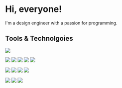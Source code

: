 # Hi, everyone!

I'm a design engineer with a passion for programming. 

## Tools & Technolgoies

![](https://img.shields.io/badge/OS-Windows-informational?style=for-the-badge&logo=windows&logoColor=white&color=001C30&labelColor=64CCC5)

![](https://img.shields.io/badge/Code-Python-informational?style=for-the-badge&logo=python&logoColor=white&color=001C30&labelColor=64CCC5)
![](https://img.shields.io/badge/Code-Django-informational?style=for-the-badge&logo=django&logoColor=white&color=001C30&labelColor=64CCC5)
![](https://img.shields.io/badge/Code-VUE-informational?style=for-the-badge&logo=vuedotjs&logoColor=white&color=001C30&labelColor=64CCC5)
![](https://img.shields.io/badge/Code-Alpine.js-informational?style=for-the-badge&logo=alpinedotjs&logoColor=white&color=001C30&labelColor=64CCC5)
![](https://img.shields.io/badge/Code-Tailwind_CSS-informational?style=for-the-badge&logo=tailwindcss&logoColor=white&color=001C30&labelColor=64CCC5)

![](https://img.shields.io/badge/Tools-VScode-informational?style=for-the-badge&logo=visualstudiocode&logoColor=white&color=001C30&labelColor=64CCC5)
![](https://img.shields.io/badge/Tools-Docker-informational?style=for-the-badge&logo=docker&logoColor=white&color=001C30&labelColor=64CCC5)
![](https://img.shields.io/badge/Tools-GitHub_Actions-informational?style=for-the-badge&logo=githubactions&logoColor=white&color=001C30&labelColor=64CCC5)
![](https://img.shields.io/badge/Tools-Obsidian-informational?style=for-the-badge&logo=obsidian&logoColor=white&color=001C30&labelColor=64CCC5)

![](https://img.shields.io/badge/HW-RaspberryPi-informational?style=for-the-badge&logo=raspberrypi&logoColor=white&color=001C30&labelColor=64CCC5)
![](https://img.shields.io/badge/HW-ESP-informational?style=for-the-badge&logo=espressif&logoColor=white&color=001C30&labelColor=64CCC5)
![](https://img.shields.io/badge/HW-Arduino-informational?style=for-the-badge&logo=arduino&logoColor=white&color=001C30&labelColor=64CCC5)


<!--
**to-sta/to-sta** is a ✨ _special_ ✨ repository because its `README.md` (this file) appears on your GitHub profile.

Here are some ideas to get you started:

- 🔭 I’m currently working on Activist
- 🌱 I’m currently learning ...
- 👯 I’m looking to collaborate on ...
- 🤔 I’m looking for help with ...
- 💬 Ask me about ...
- 📫 How to reach me: ...
- 😄 Pronouns: ...
- ⚡ Fun fact: ...
-->
